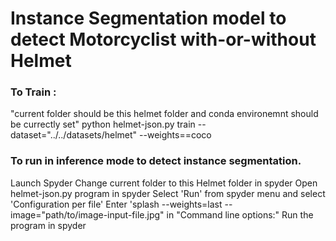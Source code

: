 # Instance Segmentation model to detect Motorcyclist with-or-without Helmet

### To Train : 
"current folder should be this helmet folder and conda environemnt should be currectly set"
python helmet-json.py train --dataset="../../datasets/helmet" --weights==coco

### To run in inference mode to detect instance segmentation. 
Launch Spyder
Change current folder to this Helmet folder in spyder
Open helmet-json.py program in spyder 
Select 'Run' from spyder menu and select 'Configuration per file'
Enter 'splash --weights=last --image="path/to/image-input-file.jpg" in "Command line options:"
Run the program in spyder

